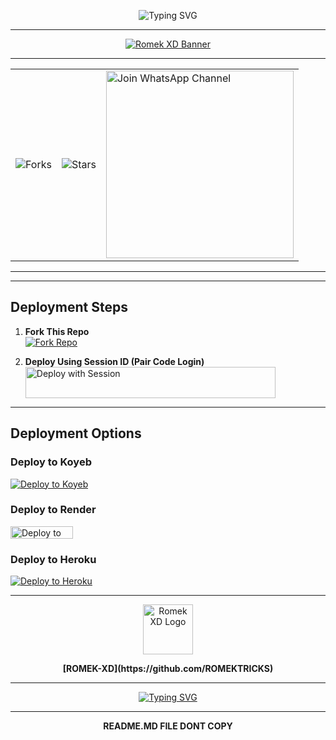 <p align="center">
  <img src="https://readme-typing-svg.demolab.com?font=Ribeye&size=50&pause=1000&color=3F00FF&center=true&width=900&height=100&lines=𝐑𝐎𝐌𝐄𝐊%20-𝐗𝐃;%20𝗠𝗨𝗟𝗧𝗜-𝗗𝗘𝗩𝗜𝗖𝗘%20𝗪𝗛𝗔𝗧𝗦𝗔𝗣𝗣%20𝗕𝗢𝗧;%20𝗗𝗘𝗩𝗘𝗟𝗢𝗣𝗘𝗗%20𝗕𝗬%20𝐑𝐎𝐌𝐄𝐊%20𝐗𝐃..💖" alt="Typing SVG">
</p>

<hr>

<div align="center">
  <a href="https://github.com/ROMEKTRICKS/ROMEK-XD">
    <img src="https://i.ibb.co/9YDL3JF/ROMEK-XD-V2.jpg" alt="Romek XD Banner">
  </a>
</div>

---

<table align="center">
  <tr>
    <td>
      <img src="https://img.shields.io/github/forks/ROMEKTRICKS/ROMEK-XD-v2?label=Forks&style=social" alt="Forks">
    </td>
    <td>
      <img src="https://img.shields.io/github/stars/ROMEKTRICKS/ROMEK-XD-V2?style=social" alt="Stars">
    </td>
    <td>
      <a href="https://whatsapp.com/channel/0029VakaPzeD38CV78dbGf0e">
        <img src="https://img.shields.io/badge/%E2%9D%A4%EF%B8%8F%E2%80%8D%20Join%20Our%20WhatsApp%20Channel%F0%9F%91%A8%E2%80%8D%F0%9F%92%BB-green" alt="Join WhatsApp Channel" width="300">
      </a>
    </td>
  </tr>
</table>

---


---

## Deployment Steps

1. **Fork This Repo**  
   <a href="https://github.com/ROMEKTRICKS/ROMEK-XD-V2/fork" target="_blank">
      <img alt="Fork Repo" src="https://img.shields.io/badge/Fork%20This%20Repo-black?style=for-the-badge&logo=git&logoColor=white">
   </a>

2. **Deploy Using Session ID (Pair Code Login)**  
   <a href="https://moral-nert-romektricks-a02cb369.koyeb.app/?" target="_blank">
      <img alt="Deploy with Session" src="https://img.shields.io/badge/%F0%9F%9A%80%20Deploy%20With%20Pair%20Code-yellow" width="400" height="50">
   </a>

---

## Deployment Options

### Deploy to Koyeb  
[![Deploy to Koyeb](https://www.koyeb.com/static/images/deploy/button.svg)](https://app.koyeb.com/deploy?name=romek-xd-v2&repository=ROMEKTRICKS%2FROMEK-XD-V2&branch=main&builder=dockerfile&instance_type=free&env%5BSESSION_ID%5D=&env%5BAUTO_READ_STATUS%5D=true)

### Deploy to Render  
<a href="https://dashboard.render.com/" target="_blank">
  <img src="https://telegra.ph/file/c15e952f017c10e12f431.jpg" alt="Deploy to Render" width="100" height="20">
</a>

### Deploy to Heroku  
[![Deploy to Heroku](https://www.herokucdn.com/deploy/button.svg)](https://dashboard.heroku.com/new?template=https://github.com/ROMEKTRICKS/ROMEK-XD-V2)

---

<div align="center">
  <a href="https://github.com/ROMEKTRICKS/">
    <img src="https://i.ibb.co/FsmcYzg/ROMEK-XD-V2.jpg" alt="Romek XD Logo" width="80" height="80">
  </a>
  <p><b>[ROMEK-XD](https://github.com/ROMEKTRICKS)</b></p>
</div>

---

<p align="center">
  <a href="https://git.io/typing-svg">
    <img src="https://readme-typing-svg.demolab.com?font=EB+Garamond&weight=800&size=28&duration=4000&pause=1000&random=false&width=435&lines=THANKS+ALL+USE;MY+BOT+ROMEK-XD" alt="Typing SVG">
  </a>
</p>

---

<p align="center">
<b>README.MD FILE DONT COPY</b>
</p>
